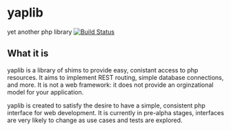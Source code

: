 yaplib
======
yet another php library
[![Build Status](https://secure.travis-ci.org/georules/yaplib.png?branch=master)](http://travis-ci.org/georules/yaplib)

What it is
----------
yaplib is a library of shims to provide easy, conistant access to php resources.  It aims to implement REST routing, simple database connections, and more.  It is not a web framework: it does not provide an orginzational model for your application.

yaplib is created to satisfy the desire to have a simple, consistent php interface for web development.  It is currently in pre-alpha stages, interfaces are very likely to change as use cases and tests are explored.
